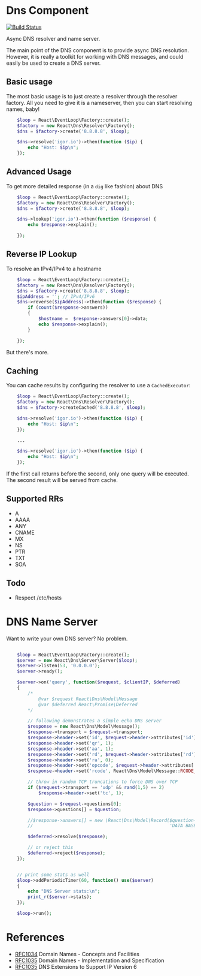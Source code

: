 # Dns Component

[![Build Status](https://secure.travis-ci.org/reactphp/dns.png?branch=master)](http://travis-ci.org/reactphp/dns)

Async DNS resolver and name server.

The main point of the DNS component is to provide async DNS resolution.
However, it is really a toolkit for working with DNS messages, and could
easily be used to create a DNS server.

## Basic usage

The most basic usage is to just create a resolver through the resolver
factory. All you need to give it is a nameserver, then you can start resolving
names, baby!

```php
    $loop = React\EventLoop\Factory::create();
    $factory = new React\Dns\Resolver\Factory();
    $dns = $factory->create('8.8.8.8', $loop);

    $dns->resolve('igor.io')->then(function ($ip) {
        echo "Host: $ip\n";
    });
```

## Advanced Usage

To get more detailed response (in a `dig` like fashion) about DNS

```php
    $loop = React\EventLoop\Factory::create();
    $factory = new React\Dns\Resolver\Factory();
    $dns = $factory->create('8.8.8.8', $loop);

    $dns->lookup('igor.io')->then(function ($response) {
        echo $response->explain();

    });
```

## Reverse IP Lookup

To resolve an IPv4/IPv4 to a hostname

```php
    $loop = React\EventLoop\Factory::create();
    $factory = new React\Dns\Resolver\Factory();
    $dns = $factory->create('8.8.8.8', $loop);
    $ipAddress = ''; // IPv4/IPv6
    $dns->reverse($ipAddress)->then(function ($response) {
        if (count($response->answers))
        {
            $hostname =  $response->answers[0]->data;
            echo $response->explain();
        }

    });
```

But there's more.

## Caching

You can cache results by configuring the resolver to use a `CachedExecutor`:

```php
    $loop = React\EventLoop\Factory::create();
    $factory = new React\Dns\Resolver\Factory();
    $dns = $factory->createCached('8.8.8.8', $loop);

    $dns->resolve('igor.io')->then(function ($ip) {
        echo "Host: $ip\n";
    });

    ...

    $dns->resolve('igor.io')->then(function ($ip) {
        echo "Host: $ip\n";
    });
```

If the first call returns before the second, only one query will be executed.
The second result will be served from cache.

## Supported RRs

* A
* AAAA
* ANY
* CNAME
* MX
* NS
* PTR
* TXT
* SOA

## Todo


* Respect /etc/hosts

# DNS Name Server

Want to write your own DNS server? No problem.

```php

    $loop = React\EventLoop\Factory::create();
    $server = new React\Dns\Server\Server($loop);
    $server->listen(53, '0.0.0.0');
    $server->ready();

    $server->on('query', function($request, $clientIP, $deferred)
    {
        /*
            @var $request React\Dns\Model\Message
            @var $deferred React\Promise\Deferred
        */

        // following demonstrates a simple echo DNS server
        $response = new React\Dns\Model\Message();
        $response->transport = $request->transport;
        $response->header->set('id', $request->header->attributes['id']);
        $response->header->set('qr', 1);                                         // 0 = Query, 1 = Response
        $response->header->set('aa', 1);                                         // 1 = Authoritative response
        $response->header->set('rd', $request->header->attributes['rd']);        // Recursion desired, copied from request
        $response->header->set('ra', 0);                                         // 0 = Server is non-recursive
        $response->header->set('opcode', $request->header->attributes['opcode']);
        $response->header->set('rcode', React\Dns\Model\Message::RCODE_OK);

        // throw in random TCP truncations to force DNS over TCP
        if ($request->transport == 'udp' && rand(1,5) == 2)
            $response->header->set('tc', 1);

        $question = $request->questions[0];
        $response->questions[] = $question;

        //$response->answers[] = new \React\Dns\Model\Record($question->name, $question->type, $question->class, rand(1,9999),
        //                                                   'DATA BASED ON TYPE GOES HERE');

        $deferred->resolve($response);

        // or reject this
        $deferred->reject($response);
    });


    // print some stats as well
    $loop->addPeriodicTimer(60, function() use($server)
    {
        echo "DNS Server stats:\n";
        print_r($server->stats);
    });

    $loop->run();
```

# References

* [RFC1034](http://tools.ietf.org/html/rfc1034) Domain Names - Concepts and Facilities
* [RFC1035](http://tools.ietf.org/html/rfc1035) Domain Names - Implementation and Specification
* [RFC1035](http://tools.ietf.org/html/rfc3596) DNS Extensions to Support IP Version 6
